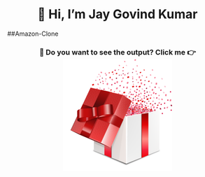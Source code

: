 <h1 align="center">👋 Hi, I’m Jay Govind Kumar</h1>
##Amazon-Clone
<h3 align="center">🌱 Do you want to see the output? Click me 👉<a href="https://jay-govind.github.io/Amazon-Clone/" target="_blank"><img width="250px" src="output.png"></a></h3>
